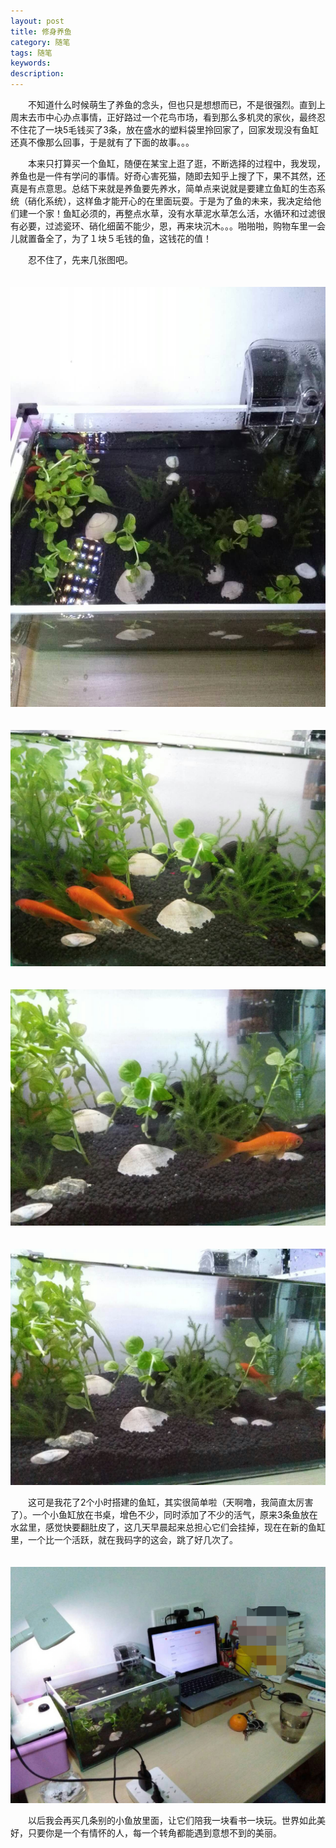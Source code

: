 ```yaml
---
layout: post
title: 修身养鱼
category: 随笔
tags: 随笔
keywords: 
description: 
---
```


　　不知道什么时候萌生了养鱼的念头，但也只是想想而已，不是很强烈。直到上周末去市中心办点事情，正好路过一个花鸟市场，看到那么多机灵的家伙，最终忍不住花了一块5毛钱买了3条，放在盛水的塑料袋里拎回家了，回家发现没有鱼缸还真不像那么回事，于是就有了下面的故事。。。

　　本来只打算买一个鱼缸，随便在某宝上逛了逛，不断选择的过程中，我发现，养鱼也是一件有学问的事情。好奇心害死猫，随即去知乎上搜了下，果不其然，还真是有点意思。总结下来就是养鱼要先养水，简单点来说就是要建立鱼缸的生态系统（硝化系统），这样鱼才能开心的在里面玩耍。于是为了鱼的未来，我决定给他们建一个家！鱼缸必须的，再整点水草，没有水草泥水草怎么活，水循环和过滤很有必要，过滤瓷环、硝化细菌不能少，恩，再来块沉木。。。啪啪啪，购物车里一会儿就置备全了，为了１块５毛钱的鱼，这钱花的值！

　　忍不住了，先来几张图吧。

　　![2016041201](/public/img/suibi/fish0.jpeg)

　　![2016041202](/public/img/suibi/fish1.jpeg)

　　![2016041203](/public/img/suibi/fish2.jpeg)

　　![2016041204](/public/img/suibi/fish3.jpeg)

　　这可是我花了2个小时搭建的鱼缸，其实很简单啦（天啊噜，我简直太厉害了）。一个小鱼缸放在书桌，增色不少，同时添加了不少的活气，原来3条鱼放在水盆里，感觉快要翻肚皮了，这几天早晨起来总担心它们会挂掉，现在在新的鱼缸里，一个比一个活跃，就在我码字的这会，跳了好几次了。

　　![2016041205](/public/img/suibi/fish4.jpeg)

　　以后我会再买几条别的小鱼放里面，让它们陪我一块看书一块玩。世界如此美好，只要你是一个有情怀的人，每一个转角都能遇到意想不到的美丽。

